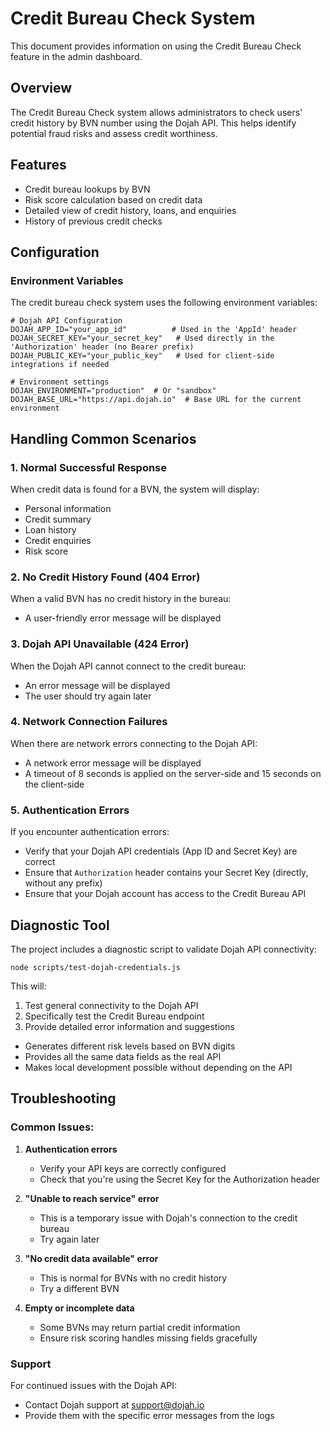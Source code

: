 # Credit Bureau Check System

This document provides information on using the Credit Bureau Check feature in the admin dashboard.

## Overview

The Credit Bureau Check system allows administrators to check users' credit history by BVN number using the Dojah API. This helps identify potential fraud risks and assess credit worthiness.

## Features

- Credit bureau lookups by BVN
- Risk score calculation based on credit data
- Detailed view of credit history, loans, and enquiries
- History of previous credit checks

## Configuration

### Environment Variables

The credit bureau check system uses the following environment variables:

```
# Dojah API Configuration
DOJAH_APP_ID="your_app_id"          # Used in the 'AppId' header
DOJAH_SECRET_KEY="your_secret_key"   # Used directly in the 'Authorization' header (no Bearer prefix)
DOJAH_PUBLIC_KEY="your_public_key"   # Used for client-side integrations if needed

# Environment settings
DOJAH_ENVIRONMENT="production"  # Or "sandbox"
DOJAH_BASE_URL="https://api.dojah.io"  # Base URL for the current environment
```

## Handling Common Scenarios

### 1. Normal Successful Response
When credit data is found for a BVN, the system will display:
- Personal information
- Credit summary
- Loan history
- Credit enquiries
- Risk score

### 2. No Credit History Found (404 Error)
When a valid BVN has no credit history in the bureau:
- A user-friendly error message will be displayed

### 3. Dojah API Unavailable (424 Error)
When the Dojah API cannot connect to the credit bureau:
- An error message will be displayed
- The user should try again later

### 4. Network Connection Failures
When there are network errors connecting to the Dojah API:
- A network error message will be displayed
- A timeout of 8 seconds is applied on the server-side and 15 seconds on the client-side

### 5. Authentication Errors
If you encounter authentication errors:
- Verify that your Dojah API credentials (App ID and Secret Key) are correct
- Ensure that `Authorization` header contains your Secret Key (directly, without any prefix)
- Ensure that your Dojah account has access to the Credit Bureau API

## Diagnostic Tool

The project includes a diagnostic script to validate Dojah API connectivity:

```
node scripts/test-dojah-credentials.js
```

This will:
1. Test general connectivity to the Dojah API
2. Specifically test the Credit Bureau endpoint
3. Provide detailed error information and suggestions
- Generates different risk levels based on BVN digits
- Provides all the same data fields as the real API
- Makes local development possible without depending on the API

## Troubleshooting

### Common Issues:

1. **Authentication errors**
   - Verify your API keys are correctly configured
   - Check that you're using the Secret Key for the Authorization header

2. **"Unable to reach service" error**
   - This is a temporary issue with Dojah's connection to the credit bureau
   - Try again later

3. **"No credit data available" error**
   - This is normal for BVNs with no credit history
   - Try a different BVN

4. **Empty or incomplete data**
   - Some BVNs may return partial credit information
   - Ensure risk scoring handles missing fields gracefully

### Support

For continued issues with the Dojah API:
- Contact Dojah support at support@dojah.io
- Provide them with the specific error messages from the logs
